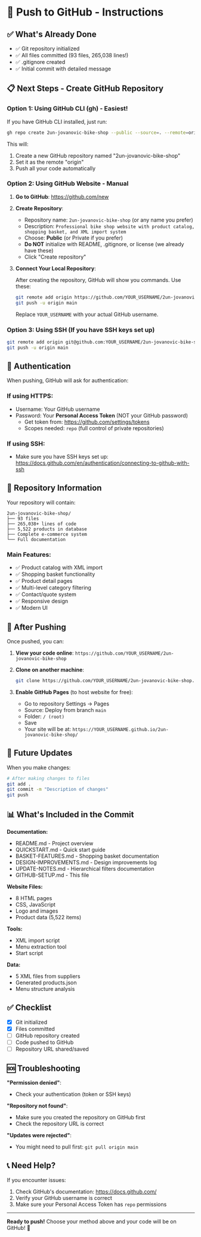 # 🚀 Push to GitHub - Instructions

## ✅ What's Already Done

- ✅ Git repository initialized
- ✅ All files committed (93 files, 265,038 lines!)
- ✅ .gitignore created
- ✅ Initial commit with detailed message

## 📋 Next Steps - Create GitHub Repository

### Option 1: Using GitHub CLI (gh) - Easiest!

If you have GitHub CLI installed, just run:

```bash
gh repo create 2un-jovanovic-bike-shop --public --source=. --remote=origin --push
```

This will:
1. Create a new GitHub repository named "2un-jovanovic-bike-shop"
2. Set it as the remote "origin"
3. Push all your code automatically

### Option 2: Using GitHub Website - Manual

1. **Go to GitHub**: https://github.com/new

2. **Create Repository**:
   - Repository name: `2un-jovanovic-bike-shop` (or any name you prefer)
   - Description: `Professional bike shop website with product catalog, shopping basket, and XML import system`
   - Choose: **Public** (or Private if you prefer)
   - **Do NOT** initialize with README, .gitignore, or license (we already have these)
   - Click "Create repository"

3. **Connect Your Local Repository**:

   After creating the repository, GitHub will show you commands. Use these:

   ```bash
   git remote add origin https://github.com/YOUR_USERNAME/2un-jovanovic-bike-shop.git
   git push -u origin main
   ```

   Replace `YOUR_USERNAME` with your actual GitHub username.

### Option 3: Using SSH (If you have SSH keys set up)

```bash
git remote add origin git@github.com:YOUR_USERNAME/2un-jovanovic-bike-shop.git
git push -u origin main
```

## 🔐 Authentication

When pushing, GitHub will ask for authentication:

### If using HTTPS:
- Username: Your GitHub username
- Password: Your **Personal Access Token** (NOT your GitHub password)
  - Get token from: https://github.com/settings/tokens
  - Scopes needed: `repo` (full control of private repositories)

### If using SSH:
- Make sure you have SSH keys set up: https://docs.github.com/en/authentication/connecting-to-github-with-ssh

## 📝 Repository Information

Your repository will contain:

```
2un-jovanovic-bike-shop/
├── 93 files
├── 265,038+ lines of code
├── 5,522 products in database
├── Complete e-commerce system
└── Full documentation
```

### Main Features:
- ✅ Product catalog with XML import
- ✅ Shopping basket functionality
- ✅ Product detail pages
- ✅ Multi-level category filtering
- ✅ Contact/quote system
- ✅ Responsive design
- ✅ Modern UI

## 🎯 After Pushing

Once pushed, you can:

1. **View your code online**: `https://github.com/YOUR_USERNAME/2un-jovanovic-bike-shop`

2. **Clone on another machine**:
   ```bash
   git clone https://github.com/YOUR_USERNAME/2un-jovanovic-bike-shop.git
   ```

3. **Enable GitHub Pages** (to host website for free):
   - Go to repository Settings → Pages
   - Source: Deploy from branch `main`
   - Folder: `/ (root)`
   - Save
   - Your site will be at: `https://YOUR_USERNAME.github.io/2un-jovanovic-bike-shop/`

## 🔄 Future Updates

When you make changes:

```bash
# After making changes to files
git add .
git commit -m "Description of changes"
git push
```

## 📊 What's Included in the Commit

**Documentation:**
- README.md - Project overview
- QUICKSTART.md - Quick start guide
- BASKET-FEATURES.md - Shopping basket documentation
- DESIGN-IMPROVEMENTS.md - Design improvements log
- UPDATE-NOTES.md - Hierarchical filters documentation
- GITHUB-SETUP.md - This file

**Website Files:**
- 8 HTML pages
- CSS, JavaScript
- Logo and images
- Product data (5,522 items)

**Tools:**
- XML import script
- Menu extraction tool
- Start script

**Data:**
- 5 XML files from suppliers
- Generated products.json
- Menu structure analysis

## ✅ Checklist

- [x] Git initialized
- [x] Files committed
- [ ] GitHub repository created
- [ ] Code pushed to GitHub
- [ ] Repository URL shared/saved

## 🆘 Troubleshooting

**"Permission denied"**:
- Check your authentication (token or SSH keys)

**"Repository not found"**:
- Make sure you created the repository on GitHub first
- Check the repository URL is correct

**"Updates were rejected"**:
- You might need to pull first: `git pull origin main`

## 📞 Need Help?

If you encounter issues:
1. Check GitHub's documentation: https://docs.github.com/
2. Verify your GitHub username is correct
3. Make sure your Personal Access Token has `repo` permissions

---

**Ready to push!** Choose your method above and your code will be on GitHub! 🎉
